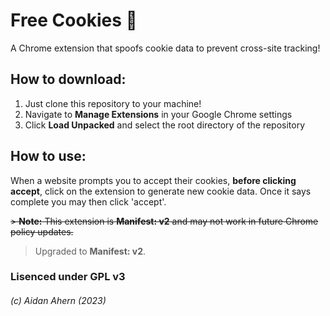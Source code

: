 
# Free Cookies 🍪

A Chrome extension that spoofs cookie data to prevent cross-site tracking!

## How to download:

 1. Just clone this repository to your machine!
 2. Navigate to **Manage Extensions** in your Google Chrome settings
 3. Click **Load Unpacked** and select the root directory of the repository

## How to use:

When a website prompts you to accept their cookies, **before clicking accept**, click on the extension to generate new cookie data. Once it says complete you may then click 'accept'.


~~> **Note:** This extension is **Manifest: v2** and may not work in future Chrome policy updates.~~
> Upgraded to **Manifest: v2**.

### Lisenced under GPL v3
###### (c) Aidan Ahern (2023)
